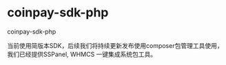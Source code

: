 # coinpay-sdk-php
coinpay-sdk-php

当前使用简版本SDK，后续我们将持续更新发布使用composer包管理工具使用，我们已经提供SSPanel, WHMCS 一键集成系统包工具。